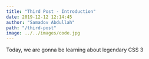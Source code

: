 ```yaml
---
title: "Third Post - Introduction"
date: 2019-12-12 12:14:45
author: "Samadov Abdullah"
path: "/third-post"
image: ../../images/code.jpg
---
```


Today, we are gonna be learning about legendary CSS 3
